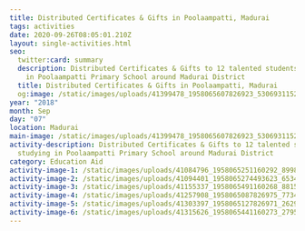 ```yaml
---
title: Distributed Certificates & Gifts in Poolaampatti, Madurai
tags: activities
date: 2020-09-26T08:05:01.210Z
layout: single-activities.html
seo:
  twitter:card: summary
  description: Distributed Certificates & Gifts to 12 talented students studying
    in Poolaampatti Primary School around Madurai District
  title: Distributed Certificates & Gifts in Poolaampatti, Madurai
  og:image: /static/images/uploads/41399478_1958065607826923_5306931152227926016_n_1958065604493590.jpg
year: "2018"
month: Sep
day: "07"
location: Madurai
main-image: /static/images/uploads/41399478_1958065607826923_5306931152227926016_n_1958065604493590.jpg
activity-description: Distributed Certificates & Gifts to 12 talented students
  studying in Poolaampatti Primary School around Madurai District
category: Education Aid
activity-image-1: /static/images/uploads/41084796_1958065251160292_8998461341345775616_n_1958065247826959.jpg
activity-image-2: /static/images/uploads/41094401_1958065274493623_6534180059484258304_n_1958065271160290.jpg
activity-image-3: /static/images/uploads/41155337_1958065491160268_8815491611367571456_n_1958065487826935.jpg
activity-image-4: /static/images/uploads/41257908_1958065087826975_7734319871902613504_n_1958065084493642.jpg
activity-image-5: /static/images/uploads/41303397_1958065127826971_2629102795034198016_n_1958065121160305.jpg
activity-image-6: /static/images/uploads/41315626_1958065441160273_2795438120969961472_n_1958065437826940.jpg
---
```


